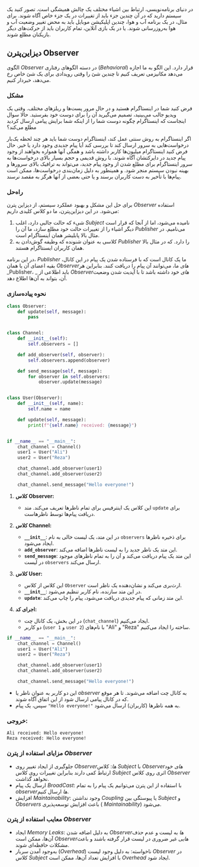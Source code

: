 در دنیای برنامه‌نویسی، ارتباط بین اشیاء مختلف یک چالش همیشگی است. تصور کنید یک سیستم دارید که در آن چندین جزء باید از
تغییرات در یک جزء خاص آگاه شوند. برای مثال، در یک برنامه آب و هوا، چندین اپلیکیشن موبایل باید به محض تغییر وضعیت آب و
هوا به‌روزرسانی شوند. یا در یک بازی آنلاین، تمام کاربران باید از حرکت‌های دیگر بازیکنان مطلع شوند. 

## دیزاین‌پترن Observer

الگوی _Observer_ در دسته الگوهای رفتاری (_Behavioral_) قرار دارد. این الگو به ما اجازه می‌دهد مکانیزمی تعریف کنیم تا
چندین شئ را وقتی رویدادی برای یک شئ خاص رخ می‌دهد، خبردار کنیم. 

### مشکل

فرض کنید شما در اینستاگرام هستید و در حال مرور پست‌ها و ریلز‌های مختلف. وقتی یک ویدیو جالب می‌بینید، تصمیم می‌گیرید آن
را برای دوست خود بفرستید. حالا سوال اینجاست که اینستاگرام چگونه دوست شما را از اینکه شما برایش پیامی ارسال کردید مطلع
می‌کند؟ 

اگر اینستاگرام به روش سنتی عمل کند، اینستاگرام دوست شما باید هر چند لحظه یک‌بار درخواست‌هایی به سرور ارسال کند تا بررسی
کند آیا پیام جدیدی وجود دارد یا خیر. حال فرض کنید اینستاگرام میلیون‌ها کاربر داشته باشد و همگی آنها همواره بخواهند از
وجود پیام جدید در دایرکتشان آگاه شوند. 
با روش قدیمی و حجم بسیار بالای درخواست‌ها به سرور اینستاگرام برای مطلع شدن از وجود پیام جدید، می‌تواند به ترافیک بالای
سرورها و بهینه نبودن سیستم منجر شود. 
و همینطور به دلیل زمان‌بندی درخواست‌ها، ممکن است پیام‌ها با تأخیر به دست کاربران برسند و یا حتی بعضی از آنها هرگز به
مقصد نرسند. 

### راه‌حل

برای حل این مشکل و بهبود عملکرد سیستم، از دیزاین پترن _Observer_ استفاده می‌شود. 
در این دیزاین‌پترن، ما دو کلاس کلیدی داریم: 

1. شیء که حالت جالبی دارد، اغلب _Subject_ نامیده می‌شود، اما از آنجا که قرار است دیگر اشیاء را از تغییرات حالت خود مطلع
سازد، ما آن را _Publisher_ می‌نامیم. در مثال بالا پابلیشر همان اینستاگرام است. 
2. کلاسی به عنوان شنونده که وظیفه گوش‌دادن به _Publisher_ را دارد. که در مثال بالا همان کاربران ایسنتاگرام هستند. 

در این برنامه، _Publisher_ ما یک کانال است که با فرستاده شدن یک پیام در این کانال، بقیه اعضای آن یا همان _Observer‌های_
ما، می‌توانند آن پیام را دریافت کنند. بنابراین هر _Publisher، _ باید اطلاعی از _Observer‌های_ خود داشته باشد تا با آپدیت
شدن وضعیت آن، بتواند به آن‌ها اطلاع دهد. 

### نحوه پیاده‌سازی

```Python
class Observer:
    def update(self, message):
        pass


class Channel:
    def __init__(self):
        self.observers = []

    def add_observer(self, observer):
        self.observers.append(observer)

    def send_message(self, message):
        for observer in self.observers:
            observer.update(message)


class User(Observer):
    def __init__(self, name):
        self.name = name

    def update(self, message):
        print(f"{self.name} received: {message}")


if __name__ == "__main__":
    chat_channel = Channel()
    user1 = User("Ali")
    user2 = User("Reza")

    chat_channel.add_observer(user1)
    chat_channel.add_observer(user2)

    chat_channel.send_message("Hello everyone!")

```


1. **کلاس Observer:**

    - این کلاس یک اینترفیس برای تمام ناظرها تعریف می‌کند. متد `update` برای دریافت پیام‌ها توسط ناظرهاست.

2. **کلاس Channel:**

    - **`__init__`**: در این متد، یک لیست خالی به نام `observers` برای ذخیره ناظرها ایجاد می‌شود.
    - **`add_observer`**: این متد یک ناظر جدید را به لیست ناظرها اضافه می‌کند.
    - **`send_message`**: این متد یک پیام دریافت می‌کند و آن را به تمام ناظرهای موجود در لیست `observers` ارسال می‌کند.

3. **کلاس User:**

    - این کلاس از کلاس `Observer` ارث‌بری می‌کند و نشان‌دهنده یک ناظر است.
    - **`__init__`**: در این متد سازنده، نام کاربر تنظیم می‌شود.
    - **`update`**: این متد زمانی که پیام جدیدی دریافت می‌شود، پیام را چاپ می‌کند.

4. **اجرای کد:**
    - در این بخش، یک کانال چت (`chat_channel`) ایجاد می‌کنیم.
    - دو کاربر (`user 1` و `user 2`) با نام‌های "Ali" و "Reza" ساخته را ایجاد می‌کنیم.

```python
if __name__ == "__main__":
    chat_channel = Channel()
    user1 = User("Ali")
    user2 = User("Reza")

    chat_channel.add_observer(user1)
    chat_channel.add_observer(user2)

    chat_channel.send_message("Hello everyone!")
```


- این دو کاربر به عنوان ناظر یا _observer_ به کانال چت اضافه می‌شوند. تا هر موقع که در کانال پیامی ارسال شود از این
  اتفاق آگاه شوند.
- سپس، یک پیام `"Hello everyone!"` به همه ناظرها (کاربران) ارسال می‌شود.

### خروجی:

```plaintext
Ali received: Hello everyone!
Reza received: Hello everyone!
```

### مزایای استفاده از پترن _Observer_

- جلوگیری از ایجاد تغییر روی _Observerها_: کلاس _Subject_ با _Observerهای_ خود ارتباط کمی دارند بنابراین تغییرات روی
کلاس _Subject_ اثری روی کلاس _Observer_ نخواهد گذاشت. 
- ارسال یک پیام _BroadCast_: با استفاده از این پترن می‌توانیم یک پیام را به تمام _observerها_ ارسال کنیم. 
- افزایش _Maintainability_: وجود نداشتن _Coupling_ یا پیوستگی بین _Subject_ و _Observers_ باعث افزایش توسعه‌پذیری (
_Maintainability_) می‌شود. 

### معایب استفاده از پترن _Observer_

- ایجاد _Memory Leaks_: به دلیل اضافه شدن _Observerها_ به لیست و عدم حذف آن‌ها، ممکن است _Observerهایی_ غیر ضروری در
لیست قرار گرفته باشند و باعث مشکلات حافظه‌ای شوند. 
- به‌وجود آمدن سربار (_Overhead_) ناخواسته: به دلیل وجود لیست _Observer_ در کلاس _Subject_ با افزایش تعداد آن‌ها، ممکن
است _Overhead_ ایجاد شود.